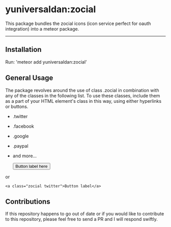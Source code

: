 # yuniversaldan:zocial

This package bundles the zocial icons (icon service perfect for oauth integration) into a meteor
package. 

***
## Installation

Run: 'meteor add yuniversaldan:zocial'

## General Usage

The package revolves around the use of class .zocial in combination with any of the classes in the following
list. To use these classes, include them as a part of your HTML element's class in this way, using
either hyperlinks or buttons.

+ .twitter
+ .facebook
+ .google
+ .paypal
+ and more...


	<button class='zocial facebook'>Button label here</button>
	
or

	<a class="zocial twitter">Button label</a>


## Contributions

If this repository happens to go out of date or if you would like to contribute to this repository, please
feel free to send a PR and I will respond swiftly.
